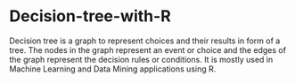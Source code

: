 # Decision-tree-with-R
Decision tree is a graph to represent choices and their results in form of a tree. The nodes in the graph represent an event or choice and the edges of the graph represent the decision rules or conditions. It is mostly used in Machine Learning and Data Mining applications using R.
